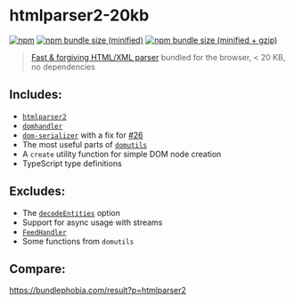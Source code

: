 # htmlparser2-20kb

[![npm](https://img.shields.io/npm/v/htmlparser2-20kb.svg)](https://www.npmjs.com/package/htmlparser2-20kb)
[![npm bundle size (minified)](https://img.shields.io/bundlephobia/min/htmlparser2-20kb.svg)](https://unpkg.com/htmlparser2-20kb)
[![npm bundle size (minified + gzip)](https://img.shields.io/bundlephobia/minzip/react.svg)](https://bundlephobia.com/result?p=htmlparser2-20kb)

> [Fast & forgiving HTML/XML parser](https://github.com/fb55/htmlparser2) bundled for the browser, < 20 KB, no dependencies

## Includes:

- [`htmlparser2`](https://github.com/fb55/htmlparser2)
- [`domhandler`](https://github.com/fb55/domhandler)
- [`dom-serializer`](https://github.com/cheeriojs/dom-serializer) with a fix for [#26](https://github.com/cheeriojs/dom-serializer/issues/26)
- The most useful parts of [`domutils`](https://github.com/fb55/domutils)
- A `create` utility function for simple DOM node creation
- TypeScript type definitions

## Excludes:

- The [`decodeEntities`](https://github.com/fb55/htmlparser2/wiki/Parser-options#option-decodeentities) option
- Support for async usage with streams
- [`FeedHandler`](https://github.com/fb55/htmlparser2/blob/master/lib/FeedHandler.js)
- Some functions from `domutils`

## Compare:

https://bundlephobia.com/result?p=htmlparser2
